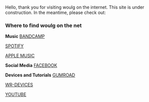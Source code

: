 
Hello, thank you for visiting woulg on the internet. This site is under construction. In the meantime, please check out:

### Where to find woulg on the net

**Music**
[BANDCAMP](https://www.woulg.bandcamp.com)

[SPOTIFY](https://open.spotify.com/artist/7sGE6AJGKOubMEQ6LMIMKI)

[APPLE MUSIC](https://itunes.apple.com/us/artist/woulg/467921189)


**Social Media**
[FACEBOOK](https://facebook.com/woulg.music)


**Devices and Tutorials**
[GUMROAD](https://gumroad.com/woulg)

[WR-DEVICES](https://www.woulg-related.bandcamp.com)

[YOUTUBE](https://youtube.com/user/woulg)

